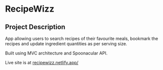 # RecipeWizz

## Project Description

App allowing users to search recipes of their favourite meals,
bookmark the recipes and update ingredient quantities as per serving size.

Built using MVC architecture and Spoonacular API.

Live site is at [recipewizz.netlify.app/](https://recipewizz.netlify.app/)
